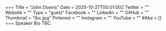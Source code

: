 +++
Title = "John Downs"
Date = 2020-10-27T00:01:00Z
Twitter = ""
Website = ""
Type = "guest"
Facebook = ""
Linkedin = ""
GitHub = ""
Thumbnail = "tbc.jpg"
Pinterest = ""
Instagram = ""
YouTube = ""
#Aka = []
+++
Speaker Bio TBC.